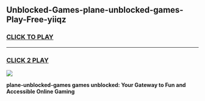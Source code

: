 
## Unblocked-Games-plane-unblocked-games-Play-Free-yiiqz
<h3>
<a href="https://premium76.site?title=plane-unblocked-games&ref=23A">CLICK TO PLAY</a></h3>
<hr>

<h3>
<a href="https://premium76.site?title=plane-unblocked-games&ref=23A">CLICK 2 PLAY</a>
  
</h3>

<a href="https://premium76.site?title=plane-unblocked-games&ref=23A"><img src="https://clearcache.store/games.png"></a>


**plane-unblocked-games games unblocked: Your Gateway to Fun and Accessible Online Gaming**

